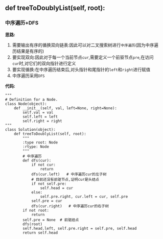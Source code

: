 ## def treeToDoublyList(self, root):
### 中序遍历+DFS

**思路:**
1. 需要输出有序的循换双向链表:因此可以对二叉搜索树进行`中序遍历`(因为中序遍历结果是有序的)
2. 要实现双向:因此对于每一个当前节点`cur`,需要定义一个前驱节点`pre`,在访问`cur`时,对它们的双向指针进行定义
3. 要实现循换:在中序遍历结束后,对头指针和尾指针的`left`和`right`进行赋值
4. 中序遍历采用`DFS`

**代码:**
```
"""
# Definition for a Node.
class Node(object):
    def __init__(self, val, left=None, right=None):
        self.val = val
        self.left = left
        self.right = right
"""
class Solution(object):
    def treeToDoublyList(self, root):
        """
        :type root: Node
        :rtype: Node
        """
        # 中序遍历
        def dfs(cur):
            if not cur:
                return
            dfs(cur.left)   # 中序遍历cur的左子树
            # 目前还没有前驱节点,证明cur是头结点
            if not self.pre:
                self.head = cur
            else:
                self.pre.right, cur.left = cur, self.pre
            self.pre = cur
            dfs(cur.right)   # 中序遍历cur的右子树
        if not root:
            return
        self.pre = None  # 前驱结点
        dfs(root)
        self.head.left, self.pre.right = self.pre, self.head
        return self.head
```